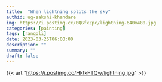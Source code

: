 ```yaml
---
title:  "When lightning splits the sky"
authid: ug-sakshi-khandare
img: https://i.postimg.cc/BQGfxZpc/lightning-640x480.jpg
categories: [painting]
tags: [rangoli]
date: 2023-03-25T06:00:00
description: ""
summary: ""
draft: false
---
```



{{< art "https://i.postimg.cc/HktkFTQw/lightning.jpg" >}}
